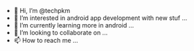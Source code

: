 - 👋 Hi, I’m @techpkm
- 👀 I’m interested in android app development with new stuf ...
- 🌱 I’m currently learning more in android ...
- 💞️ I’m looking to collaborate on ...
- 📫 How to reach me ...

<!---
techpkm/techpkm is a ✨ special ✨ repository because its `README.md` (this file) appears on your GitHub profile.
You can click the Preview link to take a look at your changes.
--->
